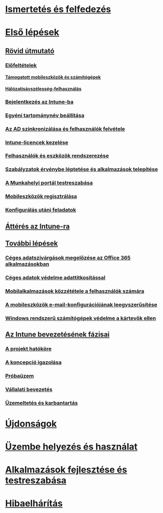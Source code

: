 # [Ismertetés és felfedezés](/intune/understand-explore/introduction-to-microsoft-intune)
# [Első lépések](get-started.md)
## [Rövid útmutató](start-with-a-paid-subscription-to-microsoft-intune.md)
### [Előfeltételek](what-to-know-before-you-start-microsoft-intune.md)
#### [Támogatott mobileszközök és számítógépek](supported-mobile-devices-and-computers.md)
#### [Hálózatisávszélesség-felhasználás](network-bandwidth-use.md)
### [Bejelentkezés az Intune-ba](start-with-a-paid-subscription-to-microsoft-intune-step-1.md)
### [Egyéni tartománynév beállítása](start-with-a-paid-subscription-to-microsoft-intune-step-2.md)
### [Az AD szinkronizálása és felhasználók felvétele](start-with-a-paid-subscription-to-microsoft-intune-step-3.md)
### [Intune-licencek kezelése](start-with-a-paid-subscription-to-microsoft-intune-step-4.md)
### [Felhasználók és eszközök rendszerezése](start-with-a-paid-subscription-to-microsoft-intune-step-5.md)
### [Szabályzatok érvénybe léptetése és alkalmazások telepítése](start-with-a-paid-subscription-to-microsoft-intune-step-6.md)
### [A Munkahelyi portál testreszabása](start-with-a-paid-subscription-to-microsoft-intune-step-7.md)
### [Mobileszközök regisztrálása](start-with-a-paid-subscription-to-microsoft-intune-step-8.md)
### [Konfigurálás utáni feladatok](post-configuration-tasks.md)
## [Áttérés az Intune-ra](migrate-to-intune.md)
## [További lépések](prevent-company-data-leaks-from-Office-365-mobile-apps.md)
### [Céges adatszivárgások megelőzése az Office 365 alkalmazásokban](prevent-company-data-leaks-from-Office-365-mobile-apps.md)
### [Céges adatok védelme adattitkosítással](protect-data-encryption.md)
### [Mobilalkalmazások közzététele a felhasználók számára](publish-mobile-apps-to-users.md)
### [A mobileszközök e-mail-konfigurációjának leegyszerűsítése](simplify-email-configuration-on-mobile-devices.md)
### [Windows rendszerű számítógépek védelme a kártevők ellen](protect-pcs-against-malware-threats.md)
## [Az Intune bevezetésének fázisai](rollout-phases-for-microsoft-intune-deployment.md)
### [A projekt hatóköre](project-scope.md)
### [A koncepció igazolása](proof-of-concept.md)
### [Próbaüzem](pilot.md)
### [Vállalati bevezetés](enterprise-rollout.md)
### [Üzemeltetés és karbantartás](operations-and-maintenance.md)
# [Újdonságok](/intune/whats-new/whats-new-in-microsoft-intune)
# [Üzembe helyezés és használat](/intune/deploy-use/overview-of-device-and-app-lifecycles-in-microsoft-intune)
# [Alkalmazások fejlesztése és testreszabása](/intune/develop/intune-app-sdk)
# [Hibaelhárítás](/intune/troubleshoot/general-troubleshooting-tips-for-microsoft-intune)


<!--HONumber=Nov16_HO4-->


